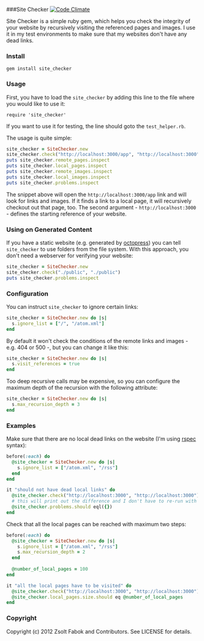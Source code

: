 ###Site Checker [![Code Climate](https://codeclimate.com/badge.png)](https://codeclimate.com/github/ZsoltFabok/site_checker)

Site Checker is a simple ruby gem, which helps you check the integrity of your website by recursively visiting the referenced pages and images. I use it in my test environments to make sure that my websites don't have any dead links.

### Install

`gem install site_checker`

### Usage

First, you have to load the `site_checker` by adding this line to the file where you would like to use it:

`require 'site_checker'`

If you want to use it for testing, the line should goto the `test_helper.rb`.

The usage is quite simple:

```ruby
site_checker = SiteChecker.new
site_checker.check("http://localhost:3000/app", "http://localhost:3000")
puts site_checker.remote_pages.inspect
puts site_checker.local_pages.inspect
puts site_checker.remote_images.inspect
puts site_checker.local_images.inspect
puts site_checker.problems.inspect
```

The snippet above will open the `http://localhost:3000/app` link and will look for links and images. If it finds a link to a local page, it will recursively checkout out that page, too. The second argument - `http://localhost:3000` - defines the starting reference of your website.

### Using on Generated Content
If you have a static website (e.g. generated by [octopress](https://github.com/imathis/octopress)) you can tell `site_checker` to use folders from the file system. With this approach, you don't need a webserver for verifying your website:

```ruby
site_checker = SiteChecker.new
site_checker.check("./public", "./public")
puts site_checker.problems.inspect
```

### Configuration
You can instruct `site_checker` to ignore certain links:

```ruby
site_checker = SiteChecker.new do |s|
  s.ignore_list = ["/", "/atom.xml"]
end
```

By default it won't check the conditions of the remote links and images - e.g. 404 or 500 -, but you can change it like this:

```ruby
site_checker = SiteChecker.new do |s|
  s.visit_references = true
end
```

Too deep recursive calls may be expensive, so you can configure the maximum depth of the recursion with the following attribute:

```ruby
site_checker = SiteChecker.new do |s|
  s.max_recursion_depth = 3
end
```

### Examples
Make sure that there are no local dead links on the website (I'm using [rspec](https://github.com/rspec/rspec) syntax):
```ruby
before(:each) do
  @site_checker = SiteChecker.new do |s|
    s.ignore_list = ["/atom.xml", "/rss"]
  end
end

it "should not have dead local links" do
  @site_checker.check("http://localhost:3000", "http://localhost:3000")
  # this will print out the difference and I don't have to re-run with print
  @site_checker.problems.should eql({})
end
```

Check that all the local pages can be reached with maximum two steps:

```ruby
before(:each) do
  @site_checker = SiteChecker.new do |s|
    s.ignore_list = ["/atom.xml", "/rss"]
    s.max_recursion_depth = 2
  end
  
  @number_of_local_pages = 100
end

it "all the local pages have to be visited" do
  @site_checker.check("http://localhost:3000", "http://localhost:3000")
  @site_checker.local_pages.size.should eq @number_of_local_pages
end
```

### Copyright

Copyright (c) 2012 Zsolt Fabok and Contributors. See LICENSE for details.

